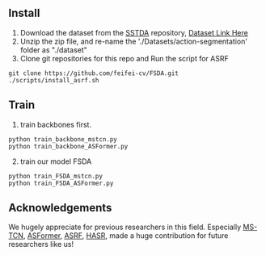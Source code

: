 
## Install
1. Download the dataset from the [SSTDA](https://github.com/cmhungsteve/SSTDA) repository, [Dataset Link Here](https://www.dropbox.com/s/kc1oyz79rr2znmh/Datasets.zip?dl=0)
2. Unzip the zip file, and re-name the './Datasets/action-segmentation' folder as "./dataset"
3. Clone git repositories for this repo and Run the script for ASRF
```
git clone https://github.com/feifei-cv/FSDA.git
./scripts/install_asrf.sh
```

## Train 
1. train backbones first.
```
python train_backbone_mstcn.py 
python train_backbone_ASFormer.py 
```

2. train our model FSDA
```
python train_FSDA_mstcn.py
python train_FSDA_ASFormer.py 
```   

## Acknowledgements
We hugely appreciate for previous researchers in this field. Especially [MS-TCN](https://github.com/yabufarha/ms-tcn), [ASFormer](https://github.com/ChinaYi/ASFormer), [ASRF](https://github.com/yiskw713/asrf),
[HASR](https://github.com/cotton-ahn/HASR_iccv2021), made a huge contribution for future researchers like us!
